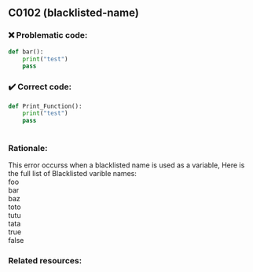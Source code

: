 ## C0102 (blacklisted-name)

### :x: Problematic code:

```python
def bar():
    print("test")
    pass
```

### :heavy_check_mark: Correct code:

```python
def Print_Function():
    print("test")
    pass
    
```

### Rationale:

This error occurss when a blacklisted name is used as a variable, Here is the full list of Blacklisted varible names:  
foo  
bar  
baz  
toto  
tutu  
tata  
true  
false  

### Related resources:



